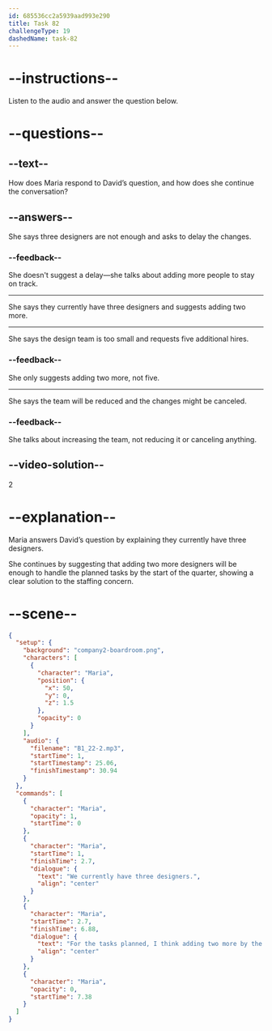 ```yaml
---
id: 685536cc2a5939aad993e290
title: Task 82
challengeType: 19
dashedName: task-82
---
```


<!-- (Audio) Maria: We currently have three designers. For the tasks planned, I think adding two more by the start of the quarter will be sufficient. -->

# --instructions--

Listen to the audio and answer the question below.

# --questions--

## --text--

How does Maria respond to David’s question, and how does she continue the conversation?

## --answers--

She says three designers are not enough and asks to delay the changes.

### --feedback--

She doesn't suggest a delay—she talks about adding more people to stay on track.

---

She says they currently have three designers and suggests adding two more.

---

She says the design team is too small and requests five additional hires.

### --feedback--

She only suggests adding two more, not five.

---

She says the team will be reduced and the changes might be canceled.

### --feedback--

She talks about increasing the team, not reducing it or canceling anything.

## --video-solution--

2

# --explanation--

Maria answers David’s question by explaining they currently have three designers.

She continues by suggesting that adding two more designers will be enough to handle the planned tasks by the start of the quarter, showing a clear solution to the staffing concern.

# --scene--

```json
{
  "setup": {
    "background": "company2-boardroom.png",
    "characters": [
      {
        "character": "Maria",
        "position": {
          "x": 50,
          "y": 0,
          "z": 1.5
        },
        "opacity": 0
      }
    ],
    "audio": {
      "filename": "B1_22-2.mp3",
      "startTime": 1,
      "startTimestamp": 25.06,
      "finishTimestamp": 30.94
    }
  },
  "commands": [
    {
      "character": "Maria",
      "opacity": 1,
      "startTime": 0
    },
    {
      "character": "Maria",
      "startTime": 1,
      "finishTime": 2.7,
      "dialogue": {
        "text": "We currently have three designers.",
        "align": "center"
      }
    },
    {
      "character": "Maria",
      "startTime": 2.7,
      "finishTime": 6.88,
      "dialogue": {
        "text": "For the tasks planned, I think adding two more by the start of the quarter will be sufficient.",
        "align": "center"
      }
    },
    {
      "character": "Maria",
      "opacity": 0,
      "startTime": 7.38
    }
  ]
}
```
